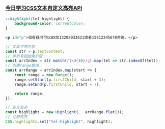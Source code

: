 ### [今日学习CSS文本自定义高亮API](https://www.zhangxinxu.com/wordpress/2024/07/css-custom-highlight-api/)

```css
::highlight(tel-highlight) {
    background-color: currentColor;
}
```

```html
<p id="p">如有疑问可以WX加13208033621或者15812345678咨询。</p>
```

```js
// 文本字符内容
const str = p.textContent;
// 手机号起始索引值
const arrIndex = str.match(/1\d{10}/g).map(tel => str.indexOf(tel));
// 创建range数组
const arrRange = arrIndex.map(start => {
    const range = new Range();
    range.setStart(p.firstChild, start + 3);
    range.setEnd(p.firstChild, start + 7);

    return range;
});

// 定义高亮
const highlight = new Highlight(...arrRange.flat());
// 注册高亮
CSS.highlights.set("tel-highlight", highlight);
```

### [](https://cn.vuejs.org/guide/reusability/composables.html#mouse-tracker-example)

### [](https://cn.vuejs.org/guide/built-ins/keep-alive.html#lifecycle-of-cached-instance)

### [](https://cn.vuejs.org/guide/built-ins/teleport.html#basic-usage)

### [](https://cn.vuejs.org/guide/scaling-up/tooling.html#note-on-in-browser-template-compilation)

### [](https://cn.vuejs.org/guide/scaling-up/routing.html#simple-routing-from-scratch)
